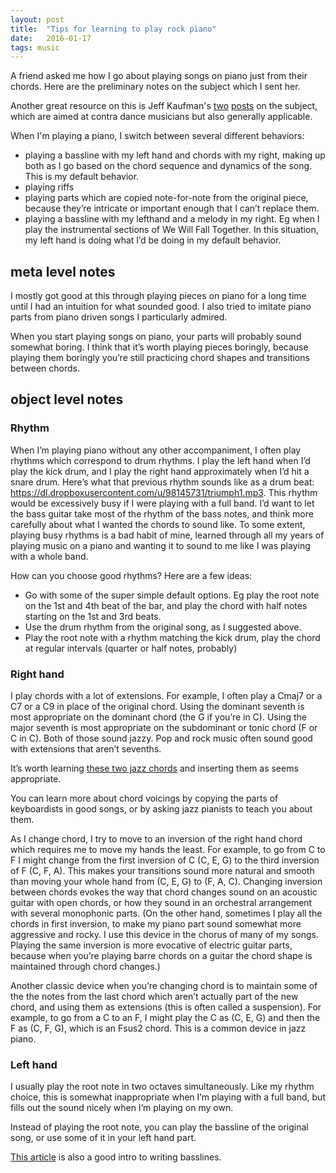 ```yaml
---
layout: post
title:  "Tips for learning to play rock piano"
date:   2016-01-17
tags: music
---
```


A friend asked me how I go about playing songs on piano just from their chords. Here are the preliminary notes on the subject which I sent her.

Another great resource on this is Jeff Kaufman's [two](http://www.jefftk.com/p/simple-contra-dance-piano) [posts](http://www.jefftk.com/p/simple-contra-dance-piano-interesting-left-hand) on the subject, which are aimed at contra dance musicians but also generally applicable.

When I'm playing a piano, I switch between several different behaviors:

- playing a bassline with my left hand and chords with my right, making up both as I go based on the chord sequence and dynamics of the song. This is my default behavior.
- playing riffs
- playing parts which are copied note-for-note from the original piece, because they’re intricate or important enough that I can’t replace them.
- playing a bassline with my lefthand and a melody in my right. Eg when I play the instrumental sections of We Will Fall Together. In this situation, my left hand is doing what I’d be doing in my default behavior.


## meta level notes

I mostly got good at this through playing pieces on piano for a long time until I had an intuition for what sounded good. I also tried to imitate piano parts from piano driven songs I particularly admired.

When you start playing songs on piano, your parts will probably sound somewhat boring. I think that it’s worth playing pieces boringly, because playing them boringly you’re still practicing chord shapes and transitions between chords.


## object level notes

### Rhythm

When I’m playing piano without any other accompaniment, I often play rhythms which correspond to drum rhythms. I play the left hand when I’d play the kick drum, and I play the right hand approximately when I’d hit a snare drum. Here’s what that previous rhythm sounds like as a drum beat: https://dl.dropboxusercontent.com/u/98145731/triumph1.mp3. This rhythm would be excessively busy if I were playing with a full band. I’d want to let the bass guitar take most of the rhythm of the bass notes, and think more carefully about what I wanted the chords to sound like. To some extent, playing busy rhythms is a bad habit of mine, learned through all my years of playing music on a piano and wanting it to sound to me like I was playing with a whole band.

How can you choose good rhythms? Here are a few ideas:

- Go with some of the super simple default options. Eg play the root note on the 1st and 4th beat of the bar, and play the chord with half notes starting on the 1st and 3rd beats.
- Use the drum rhythm from the original song, as I suggested above.
- Play the root note with a rhythm matching the kick drum, play the chord at regular intervals (quarter or half notes, probably)

### Right hand

I play chords with a lot of extensions. For example, I often play a Cmaj7 or a C7 or a C9 in place of the original chord. Using the dominant seventh is most appropriate on the dominant chord (the G if you’re in C). Using the major seventh is most appropriate on the subdominant or tonic chord (F or C in C). Both of those sound jazzy. Pop and rock music often sound good with extensions that aren’t sevenths.

It’s worth learning [these two jazz chords](https://www.noteflight.com/scores/view/7260f1f64e1ae7e4727d71f92636561729709d8c) and inserting them as seems appropriate.

You can learn more about chord voicings by copying the parts of keyboardists in good songs, or by asking jazz pianists to teach you about them.

As I change chord, I try to move to an inversion of the right hand chord which requires me to move my hands the least. For example, to go from C to F I might change from the first inversion of C (C, E, G) to the third inversion of F (C, F, A). This makes your transitions sound more natural and smooth than moving your whole hand from (C, E, G) to (F, A, C). Changing inversion between chords evokes the way that chord changes sound on an acoustic guitar with open chords, or how they sound in an orchestral arrangement with several monophonic parts. (On the other hand, sometimes I play all the chords in first inversion, to make my piano part sound somewhat more aggressive and rocky. I use this device in the chorus of many of my songs. Playing the same inversion is more evocative of electric guitar parts, because when you’re playing barre chords on a guitar the chord shape is maintained through chord changes.)

Another classic device when you’re changing chord is to maintain some of the the notes from the last chord which aren’t actually part of the new chord, and using them as extensions (this is often called a suspension). For example, to go from a C to an F, I might play the C as (C, E, G) and then the F as (C, F, G), which is an Fsus2 chord. This is a common device in jazz piano.

### Left hand

I usually play the root note in two octaves simultaneously. Like my rhythm choice, this is somewhat inappropriate when I’m playing with a full band, but fills out the sound nicely when I’m playing on my own.

Instead of playing the root note, you can play the bassline of the original song, or use some of it in your left hand part.

[This article](http://music.tutsplus.com/tutorials/beginners-guide-to-writing-better-bass-lines--cms-19879) is also a good intro to writing basslines.
